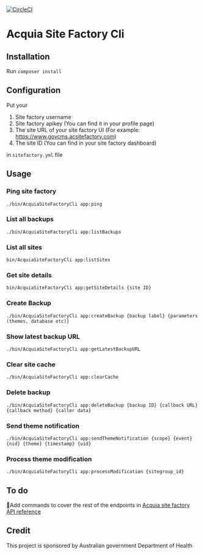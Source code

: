 [![CircleCI](https://circleci.com/gh/rujiali/acquia-site-factory-cli/tree/master.svg?style=svg)](https://circleci.com/gh/rujiali/acquia-site-factory-cli/tree/master)
# Acquia Site Factory Cli

## Installation

Run ```composer install```

## Configuration

Put your 
1. Site factory username
2. Site factory apikey (You can find it in your profile page)
3. The site URL of your site factory UI (For example: https://www.govcms.acsitefactory.com)
4. The site ID (You can find in your site factory dashboard)

in ```sitefactory.yml``` file

## Usage

### Ping site factory
```./bin/AcquiaSiteFactoryCli app:ping```
### List all backups
```./bin/AcquiaSiteFactoryCli app:listBackups```
### List all sites
```bin/AcquiaSiteFactoryCli app:listSites```
### Get site details
```bin/AcquiaSiteFactoryCli app:getSiteDetails {site ID}```
### Create Backup
```./bin/AcquiaSiteFactoryCli app:createBackup {backup label} {parameters (themes, database etc)}```
### Show latest backup URL
```./bin/AcquiaSiteFactoryCli app:getLatestBackupURL```
### Clear site cache
```./bin/AcquiaSiteFactoryCli app:clearCache```
### Delete backup
```./bin/AcquiaSiteFactoryCli app:deleteBackup {backup ID} {callback URL} {callback method} {caller data}```
### Send theme notification
```./bin/AcquiaSiteFactoryCli app:sendThemeNotification {scope} {event} {nid} {theme} {timestamp} {uid}```
### Process theme modification
```./bin/AcquiaSiteFactoryCli app:processModification {sitegroup_id}```

## To do
:beer:Add commands to cover the rest of the endpoints in [Acquia site factory API reference](https://www.demo.acquia-cc.com/api/v1) 

## Credit
This project is sponsored by Australian government Department of Health